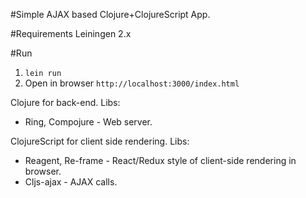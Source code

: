 #Simple AJAX based Clojure+ClojureScript App.

#Requirements
Leiningen 2.x

#Run
1. `lein run`
1. Open in browser `http://localhost:3000/index.html`



Clojure for back-end. Libs: 
* Ring, Compojure - Web server. 
    
ClojureScript for client side rendering. Libs:
* Reagent, Re-frame - React/Redux style of client-side rendering in browser.
* Cljs-ajax - AJAX calls.
    